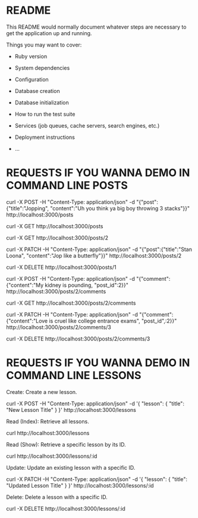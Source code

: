 # README

This README would normally document whatever steps are necessary to get the
application up and running.

Things you may want to cover:

* Ruby version

* System dependencies

* Configuration

* Database creation

* Database initialization

* How to run the test suite

* Services (job queues, cache servers, search engines, etc.)

* Deployment instructions

* ...

# REQUESTS IF YOU WANNA DEMO IN COMMAND LINE POSTS

curl -X POST -H "Content-Type: application/json" -d "{\"post\":{\"title\":\"Jopping\", \"content\":\"Uh you think ya big boy throwing  3 stacks\"}}" http://localhost:3000/posts

curl -X GET http://localhost:3000/posts

curl -X GET http://localhost:3000/posts/2

curl -X PATCH -H "Content-Type: application/json" -d "{\"post\":{\"title\":\"Stan Loona\", \"content\":\"Jop like a butterfly\"}}" http://localhost:3000/posts/2

curl -X DELETE http://localhost:3000/posts/1


curl -X POST -H "Content-Type: application/json" -d "{\"comment\":{\"content\":\"My kidney is pounding\, \"post_id\":2}}" http://localhost:3000/posts/2/comments

curl -X GET http://localhost:3000/posts/2/comments

curl -X PATCH -H "Content-Type: application/json" -d "{\"comment\":{\"content\":\"Love is cruel like college entrance exams\", \"post_id\",:2}}" http://localhost:3000/posts/2/comments/3

curl -X DELETE http://localhost:3000/posts/2/comments/3


# REQUESTS IF YOU WANNA DEMO IN COMMAND LINE LESSONS

Create: Create a new lesson.

curl -X POST -H "Content-Type: application/json" -d '{ "lesson": { "title": "New Lesson Title" } }' http://localhost:3000/lessons


Read (Index): Retrieve all lessons.

curl http://localhost:3000/lessons


Read (Show): Retrieve a specific lesson by its ID.

curl http://localhost:3000/lessons/:id


Update: Update an existing lesson with a specific ID.

curl -X PATCH -H "Content-Type: application/json" -d '{ "lesson": { "title": "Updated Lesson Title" } }' http://localhost:3000/lessons/:id


Delete: Delete a lesson with a specific ID.

curl -X DELETE http://localhost:3000/lessons/:id



